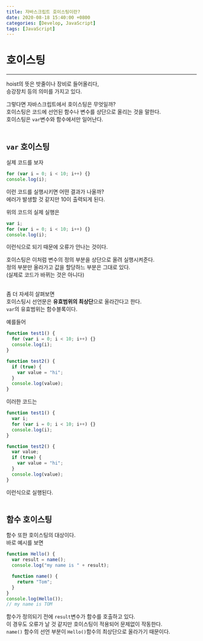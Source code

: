 ```yaml
---
title: 자바스크립트 호이스팅이란?
date: 2020-08-18 15:40:00 +0800
categories: [Develop, JavaScript]
tags: [JavaScript]
---
```


# 호이스팅  
---
hoist의 뜻은 밧줄이나 장비로 들어올리다,  
승강장치 등의 의미를 가지고 있다.  

그렇다면 자바스크립트에서 호이스팅은 무엇일까?  
호이스팅은 코드에 선언된 함수나 변수를 상단으로 올리는 것을 말한다.  
호이스팅은 `var`변수와 함수에서만 일어난다.  
<br>

## `var` 호이스팅
실제 코드를 보자  
```javascript
for (var i = 0; i < 10; i++) {}
console.log(i);
```
이런 코드를 실행시키면 어떤 결과가 나올까?  
에러가 발생할 것 같지만 10이 출력되게 된다.  

위의 코드의 실제 실행은  
```javascript
var i;
for (var i = 0; i < 10; i++) {}
console.log(i);
```
이런식으로 되기 때문에 오류가 안나는 것이다.  

호이스팅은 이처럼 변수의 정의 부분을 상단으로 올려 실행시켜준다.  
정의 부분만 올라가고 값을 할당하느 부분은 그대로 있다.  
(실제로 코드가 바뀌는 것은 아니다)  
<br>

좀 더 자세히 살펴보면  
호이스팅시 선언문은 <b>유효범위의 최상단</b>으로 올라간다고 한다.  
`var`의 유효범위는 함수블록이다.  

예를들어  
```javascript
function test1() {
  for (var i = 0; i < 10; i++) {}
  console.log(i);
}

function test2() {
  if (true) {
    var value = "hi";
  }
  console.log(value);
}
```
이러한 코드는  

```javascript
function test1() {
  var i;
  for (var i = 0; i < 10; i++) {}
  console.log(i);
}

function test2() {
  var value;
  if (true) {
    var value = "hi";
  }
  console.log(value);
}
```
이런식으로 실행된다.  
<br>

## 함수 호이스팅  
함수 또한 호이스팅의 대상이다.  
바로 예시를 보면  

```javascript
function Hello() {
  var result = name();
  console.log("my name is " + result);

  function name() {
    return "Tom";
  }
}
console.log(Hello());
// my name is TOM
```
함수가 정의되기 전에 `result`변수가 함수를 호출하고 있다.  
이 경우도 오류가 날 것 같지만 호이스팅이 적용되어 문제없이 작동한다.  
`name()` 함수의 선언 부분이 `Hello()`함수의 최상단으로 올라가기 때문이다.  